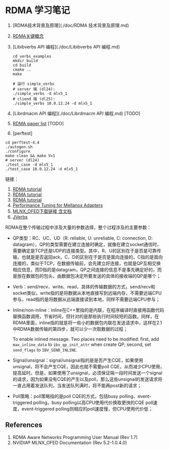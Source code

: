 # RDMA 学习笔记

1. [RDMA技术背景及原理](./doc/RDMA 技术背景及原理.md)

2. [RDMA关键概念](./doc/RDMA关键概念.md)

3. [Libibverbs API 编程](./doc/Libibverbs API 编程.md)

   ```
   cd verbs_examples
   mkdir build
   cd build
   cmake ..
   make
   
   # 运行 simple_verbs
   # server 端 (dl24):
   ./simple_verbs -d mlx5_1 
   # cliend 端 (dl25):
   ./simple_verbs 10.0.12.24 -d mlx5_1
   ```

4. [Librdmacm API 编程](./doc/Librdmacm API 编程.md) [TODO]

5. [RDMA paper list](./doc/paper_list.md) [TODO]

6. [perftest]

  ```
  cd perftest-4.4
  ./autogen.sh
  ./configure
  make clean && make V=1
  # server (dl24)
  ./test_case -d mlx5_1
  ./test_case 10.0.12.24 -d mlx5_1
  ```



链接：

1. [RDMA tutorial](https://github.com/jcxue/RDMA-Tutorial/wiki)
2. [RDMA tutorial](https://github.com/StarryVae/RDMA-tutorial/blob/master/tutorial.md)
3. [RDMA tutorial](https://insujang.github.io/2020-02-09/introduction-to-programming-infiniband/)
4. [Performance Tuning for Mellanox Adapters](https://community.mellanox.com/s/article/performance-tuning-for-mellanox-adapters)
5. [MLNX_OFED下载链接 含文档](https://www.mellanox.com/products/infiniband-drivers/linux/mlnx_ofed) 
6. [JVerbs](https://www.ibm.com/support/knowledgecenter/SSYKE2_7.0.0/com.ibm.java.lnx.70.doc/diag/understanding/rdma_jverbs.html)



RDMA在整个传输过程中涉及大量的参数选择，整个过程涉及的主要参数：

- QP类型：RC、UC、UD（R: reliable, U: unreliable, C: connection, D: datagram），QP的类型需要在建立连接时确定，就像在建立socket通信时，需要确定是TCP还是UDP的连接类型。其中，R、U的区别在于是否是可靠传输，也就是是否返回ack，C、D的区别在于是否是面向连接的，C指的是面向连接的，类似于TCP，在数据传输前，会先建立好连接，也就是QP互相交换相应信息，而D指的是datagram，QP之间连接的信息不是事先确定好的，而是放在数据包的包头，由数据包决定所要发送的具体的接收端的QP是哪个；

- Verb：send/recv、write、read，具体的传输数据的方式，send/recv和socket类似，write指的是将数据从本地直接写到远端内存，不需要远端CPU参与，read指的是将数据从远端直接读到本地，同样不需要远端CPU参与；

- Inline/non-inline：inline在C++里指的是内联，在程序编译时直接用函数代码替换函数调用，节省时间，但针对的是那些执行时间较短的函数。同样，在RDMA里面，inline指的就是将一些小的数据包内联在发送请求中，这样在2.1中RDMA数据传输的第四步，就可以少一次取数据的过程；

  To enable inlined message. Two places need to be modified: first, add `max_inline_data` to `ibv_qp_init_attr` when create QP; second, set `send_flags` to `IBV_SEND_INLINE`.

- Signal/unsignal：signal/unsignal指的是是否产生CQE，如果使用unsignal，将不会产生CQE，因此也就不需要poll CQE，从而减少CPU使用，提高延时。但是，如果使用了unsignal，必须保证隔一段时间发送一个signal的请求，因为如果没有CQE的产生以及poll，那么这些unsignal的发送请求将一直占用着发送队列，当发送队列满时，将不能再post新的请求；
- Poll策略：poll策略指的是poll CQE的方式，包括busy polling、event-triggered polling，busy polling以高CPU使用代价换取更快的CQE poll速度，event-triggered polling则相应的poll速度慢，但CPU使用代价低；



## References

1. RDMA Aware Networks Programming User Manual (Rev 1.7)
2. NVIDIA® MLNX_OFED Documentation (Rev 5.2-1.0.4.0)
